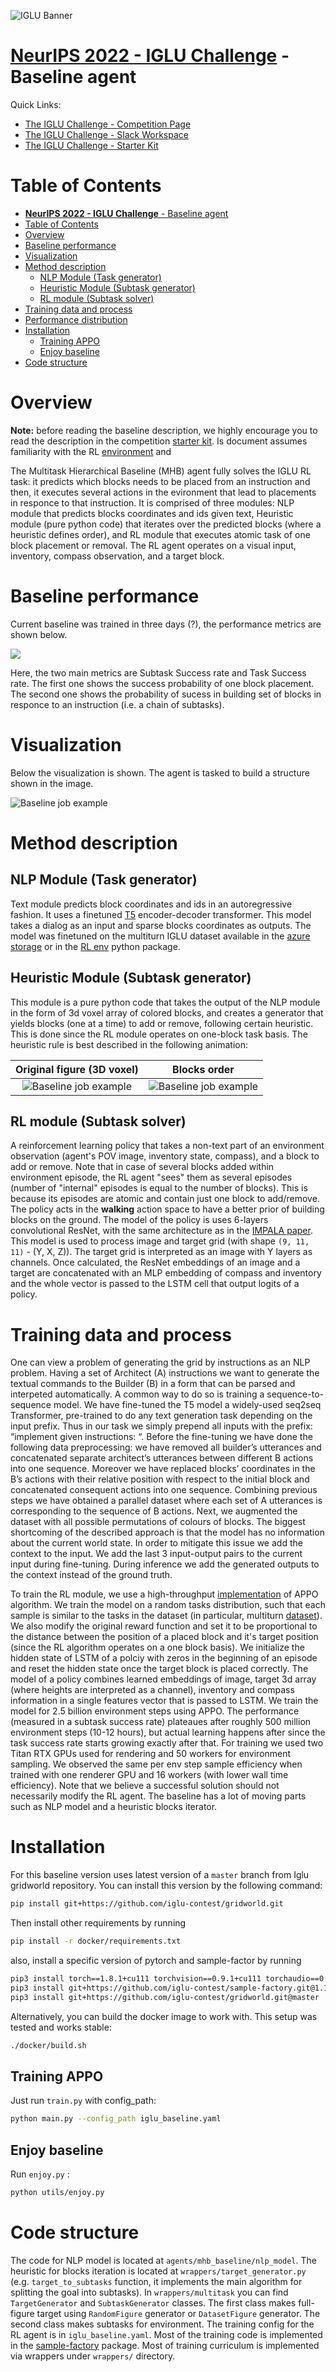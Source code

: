 ![IGLU Banner](https://user-images.githubusercontent.com/660004/179000978-29cf4462-4d2b-4623-8418-157449322fda.png)

# **[NeurIPS 2022 - IGLU Challenge](https://www.aicrowd.com/challenges/neurips-2022-iglu-challenge)** - Baseline agent

Quick Links:

* [The IGLU Challenge - Competition Page](https://www.aicrowd.com/challenges/neurips-2022-iglu-challenge)
* [The IGLU Challenge - Slack Workspace](https://join.slack.com/t/igluorg/shared_invite/zt-zzlc1qpy-X6JBgRtwx1w_CBqOV5~jaA&sa=D&sntz=1&usg=AOvVaw33cSaYXeinlMWYC6bGIe33)
* [The IGLU Challenge - Starter Kit](https://gitlab.aicrowd.com/aicrowd/challenges/iglu-challenge-2022)


# Table of Contents
- [**NeurIPS 2022 - IGLU Challenge** - Baseline agent](#neurips-2022---iglu-challenge---baseline-agent)
- [Table of Contents](#table-of-contents)
- [Overview](#overview)
- [Baseline performance](#baseline-performance)
- [Visualization](#visualization)
- [Method description](#method-description)
  - [NLP Module (Task generator)](#nlp-module-task-generator)
  - [Heuristic Module (Subtask generator)](#heuristic-module-subtask-generator)
  - [RL module (Subtask solver)](#rl-module-subtask-solver)
- [Training data and process](#training-data-and-process)
- [Performance distribution](#performance-distribution)
- [Installation](#installation)
  - [Training APPO](#training-appo)
  - [Enjoy baseline](#enjoy-baseline)
- [Code structure](#code-structure)

# Overview

**Note:** before reading the baseline description, we highly encourage you to read the description in the competition [starter kit](https://gitlab.aicrowd.com/aicrowd/challenges/iglu-challenge-2022/iglu-2022-rl-task-starter-kit). Is document assumes familiarity with the RL [environment](https://github.com/iglu-contest/gridworld) and 

The Multitask Hierarchical Baseline (MHB) agent fully solves the IGLU RL task: it predicts which blocks needs to be placed from an instruction and then, it executes several actions in the evironment that lead to placements in responce to that instruction. It is comprised of three modules: NLP module that predicts blocks coordinates and ids given text, Heuristic module (pure python code) that iterates over the predicted blocks (where a heuristic defines order), and RL module that executes atomic task of one block placement or removal. The RL agent operates on a visual input, inventory, compass observation, and a target block.

# Baseline performance

Current baseline was trained in three days (?), the performance metrics are shown below.

![](./assets/plots.png)

Here, the two main metrics are Subtask Success rate and Task Success rate. The first one shows the success probability of one block placement. The second one shows the probability of sucess in building set of blocks in responce to an instruction (i.e. a chain of subtasks).

# Visualization

Below the visualization is shown. The agent is tasked to build a structure shown in the image. 

![Baseline job example](https://github.com/ZoyaV/multitask_baseline/raw/master/bexampl.gif)

# Method description

## NLP Module (Task generator)

Text module predicts block coordinates and ids in an autoregressive fashion. It uses a finetuned [T5](https://huggingface.co/docs/transformers/model_doc/t5) encoder-decoder transformer. This model takes a dialog as an input and sparse blocks coordinates as outputs. The model was finetuned on the multiturn IGLU dataset available in the [azure storage](https://iglumturkstorage.blob.core.windows.net/public-data/iglu_dataset.zip) or in the [RL env](https://github.com/iglu-contest/gridworld) python package.


## Heuristic Module (Subtask generator)

This module is a pure python code that takes the output of the NLP module in the form of 3d voxel array of colored blocks, and creates a generator that yields blocks (one at a time) to add or remove, following certain heuristic. This is done since the RL module operates on one-block task basis. The heuristic rule is best described in the following animation:

Original figure (3D voxel)             |  Blocks order
:-------------------------:|:-------------------------:
![Baseline job example](https://github.com/ZoyaV/multitask_baseline/raw/master/original.jpg) |  ![Baseline job example](https://github.com/ZoyaV/multitask_baseline/raw/master/example.gif)

## RL module (Subtask solver)

A reinforcement learning policy that takes a non-text part of an environment observation (agent's POV image, inventory state, compass), and a block to add or remove. Note that in case of several blocks added within environment episode, the RL agent "sees" them as several episodes (number of "internal" episodes is equal to the number of blocks). This is because its episodes are atomic and contain just one block to add/remove. The policy acts in the **walking** action space to have a better prior of building blocks on the ground. The model of the policy is uses 6-layers convolutional ResNet, with the same architecture as in the [IMPALA paper](https://arxiv.org/pdf/1802.01561.pdf). This model is used to process image and target grid (with shape `(9, 11, 11)` - (Y, X, Z)). The target grid is interpreted as an image with Y layers as channels. Once calculated, the ResNet embeddings of an image and a target are concatenated with an MLP embedding of compass and inventory and the whole vector is passed to the LSTM cell that output logits of a policy.

# Training data and process

One can view a problem of generating the grid by instructions as an NLP problem. Having a set of Architect (A) instructions we want to generate the textual commands to the Builder (B) in a form that can be parsed and interpeted automatically. A common way to do so is training a sequence-to-sequence model. We have fine-tuned the T5 model a widely-used seq2seq Transformer, pre-trained to do any text generation task depending on the input prefix. Thus in our task we simply prepend all inputs with the prefix: “implement given instructions: “.
Before the fine-tuning we have done the following data preprocessing: we have removed all builder’s utterances and concatenated separate architect’s utterances between different B actions into one sequence. Moreover we have replaced blocks’ coordinates in the B’s actions with their relative position with respect to the initial block and concatenated consequent actions into one sequence. Combining previous steps we have obtained a parallel dataset where each set of A utterances is corresponding to the sequence of B actions. Next, we augmented the dataset with all possible permutations of colours of blocks.
The biggest shortcoming of the described approach is that the model has no information about the current world state. In order to mitigate this issue we add the context to the input. We add the last 3 input-output pairs to the current input during fine-tuning. During inference we add the generated outputs to the context instead of the ground truth.

To train the RL module, we use a high-throughput [implementation](https://github.com/iglu-contest/sample-factory) of APPO algorithm. We train the model on a random tasks distribution, such that each sample is similar to the tasks in the dataset (in particular, multiturn [dataset](https://iglumturkstorage.blob.core.windows.net/public-data/iglu_dataset.zip)). We also modify the original reward function and set it to be proportional to the distance between the position of a placed block and it's target position (since the RL algorithm operates on a one block basis). We initialize the hidden state of LSTM of a polciy with zeros in the beginning of an episode and reset the hidden state once the target block is placed correctly. The model of a policy combines learned embeddings of image, target 3d array (where heights are interpreted as a channel), inventory and compass information in a single features vector that is passed to LSTM. We train the model for 2.5 billion environment steps using APPO. The performance (measured in a subtask success rate) plateaues after roughly 500 million environment steps (10-12 hours), but actual learning happens after since the task success rate starts growing exactly after that. For training we used two Titan RTX GPUs used for rendering and 50 workers for environment sampling. We observed the same per env step sample efficiency when trained with one renderer GPU and 16 workers (with lower wall time efficiency). Note that we believe a successful solution should not necessarily modify the RL agent. The baseline has a lot of moving parts such as NLP model and a heuristic blocks iterator.


# Installation

For this baseline version uses latest version of a `master` branch  from Iglu gridworld repository. You can install this version by the following command:

```bash
pip install git+https://github.com/iglu-contest/gridworld.git
```

Then install other requirements by running

```bash
pip install -r docker/requirements.txt
```

also, install a specific version of pytorch and sample-factor by running

```bash
pip3 install torch==1.8.1+cu111 torchvision==0.9.1+cu111 torchaudio==0.8.1 -f https://download.pytorch.org/whl/torch_stable.html 
pip3 install git+https://github.com/iglu-contest/sample-factory.git@1.121.3.iglu
pip3 install git+https://github.com/iglu-contest/gridworld.git@master
```

Alternatively, you can build the docker image to work with. This setup was tested and works stable:

```bash
./docker/build.sh
```

## Training APPO
Just run ```train.py``` with config_path:
```bash
python main.py --config_path iglu_baseline.yaml
```
## Enjoy baseline
Run ```enjoy.py``` :
```bash
python utils/enjoy.py
```

# Code structure

The code for NLP model is located at `agents/mhb_baseline/nlp_model`. 
The heuristic for blocks iteration is located at `wrappers/target_generator.py` (e.g. `target_to_subtasks` function, it implements the main algorithm for splitting the goal into subtasks).
In  `wrappers/multitask` you can find `TargetGenerator` and `SubtaskGenerator` classes. The first class makes full-figure target using `RandomFigure` generator or `DatasetFigure` generator.
The second class makes subtasks for environment. The training config for the RL agent is in `iglu_baseline.yaml`. Most of the training code is implemented in the [sample-factory](https://github.com/iglu-contest/sample-factory) package. Most of training curriculum is implemented via wrappers under `wrappers/` directory.

